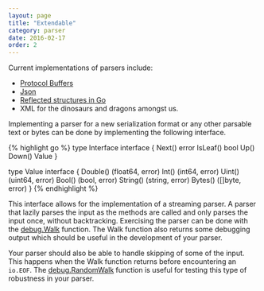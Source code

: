 ```yaml
---
layout: page
title: "Extendable"
category: parser
date: 2016-02-17
order: 2
---
```


Current implementations of parsers include:

  * [Protocol Buffers](https://developers.google.com/protocol-buffers/)
  * [Json](https://json.org/)
  * [Reflected structures in Go](https://golang.org/pkg/reflect)
  * XML for the dinosaurs and dragons amongst us.

Implementing a parser for a new serialization format or any other parsable text or bytes can be done by implementing the following interface.

{% highlight go %}
type Interface interface {
    Next() error
    IsLeaf() bool
    Up()
    Down()
    Value
}

type Value interface {
    Double() (float64, error)
    Int() (int64, error)
    Uint() (uint64, error)
    Bool() (bool, error)
    String() (string, error)
    Bytes() ([]byte, error)
}
{% endhighlight %}

This interface allows for the implementation of a streaming parser.
A parser that lazily parses the input as the methods are called and only parses the input once, without backtracking.
Exercising the parser can be done with the [debug.Walk](https://godoc.org/github.com/katydid/katydid/parser/debug#Walk) function.  The Walk function also returns some debugging output which should be useful in the development of your parser.

Your parser should also be able to handle skipping of some of the input.  This happens when the Walk function returns before encountering an `io.EOF`.  The [debug.RandomWalk](https://godoc.org/github.com/katydid/katydid/parser/debug#RandomWalk) function is useful for testing this type of robustness in your parser.
